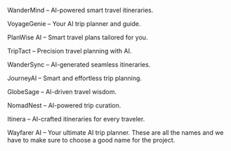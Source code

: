 
WanderMind – AI-powered smart travel itineraries.

VoyageGenie – Your AI trip planner and guide.

PlanWise AI – Smart travel plans tailored for you.

TripTact – Precision travel planning with AI.

WanderSync – AI-generated seamless itineraries.

JourneyAI – Smart and effortless trip planning.

GlobeSage – AI-driven travel wisdom.

NomadNest – AI-powered trip curation.

Itinera – AI-crafted itineraries for every traveler.

Wayfarer AI – Your ultimate AI trip planner.
These are all the names and we have to make sure to choose a good name for the project.
